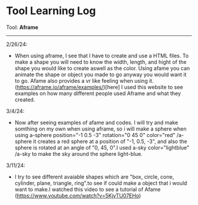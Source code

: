 # Tool Learning Log

Tool: **Aframe**

---

2/26/24:
* When using aframe, I see that I have to create and use a HTML files. To make a shape you will need to know the width, length, and hight of the shape you would like to create aswell as the color. Using afame you can animate the shape or object you made to go anyway you would want it to go. Afame also provides a vr like feeling when using it.
(https://aframe.io/aframe/examples/)[here] I used this website to see examples on how many different people used Aframe and what they created.

3/4/24:
* Now after seeing examples of afame and codes. I will try and make somthing on my own when using aframe, so i will make a sphere when using a-sphere position="-1 0.5 -3" rotation="0 45 0" color="red" /a-sphere it creates a red sphere at a position of "-1, 0.5, -3", and also the sphere is rotated at an angle of "0, 45, 0".I used a-sky color="lightblue" /a-sky to make the sky around the sphere light-blue.

3/11/24:
* I try to see different avaiable shapes which are "box, circle, cone, cylinder, plane, triangle, ring".to see if  could make a object that i would want to make.I watched this video to see a tutorial of Afame (https://www.youtube.com/watch?v=5KjyTU07EHo)

<!--
* Links you used today (websites, videos, etc)
* Things you tried, progress you made, etc
* Challenges, a-ha moments, etc
* Questions you still have
* What you're going to try next
-->
